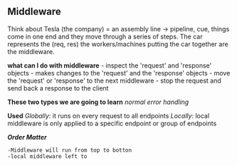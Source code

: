 ## Middleware

Think about Tesla (the company) = an assembly line -> pipeline, cue, things come in one end and they move through a series of steps. The car represents the (req, res) the workers/machines putting the car together are the middleware.

**what can I do with middleware**
    - inspect the 'request' and 'response' objects
    - makes changes to the 'request' and the 'response' objects
    - move the 'request' or 'response' to the next middleware
    - stop the request and send back a response to the client

**These two types we are going to learn**
    *normal*
    *error handling*

**Used**
    *Globally*: it runs on every request to all endpoints
    *Locally*: local middleware is only applied to a specific endpoint or group of endpoints

***Order Matter***

    -Middleware will run from top to botton
    -local middleware left to




